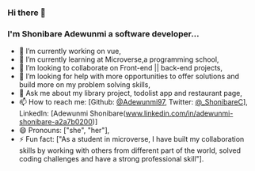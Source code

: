 ### Hi there 👋

### I'm Shonibare Adewunmi a software developer...

- 🔭 I’m currently working on vue,
- 🌱 I’m currently learning at Microverse,a programming school, 
- 👯 I’m looking to collaborate on Front-end || back-end projects,
- 🤔 I’m looking for help with more opportunities to offer solutions and build more on my problem solving skills,
- 💬 Ask me about my library project, todolist app and restaurant page,
- 📫 How to reach me: [Github: [@Adewunmi97](https://github.com/Adewunmi97), Twitter: [@_ShonibareC](https://twitter.com/_ShonibareC)], LinkedIn: [Adewunmi Shonibare(www.linkedin.com/in/adewunmi-shonibare-a2a7b0200)]
- 😄 Pronouns: ["she", "her"],
- ⚡ Fun fact: ["As a student in microverse, I have built my collaboration skills by working with others from different part of the world, solved coding challenges and have a strong professional skill"].
